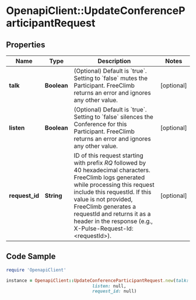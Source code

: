 # OpenapiClient::UpdateConferenceParticipantRequest

## Properties

Name | Type | Description | Notes
------------ | ------------- | ------------- | -------------
**talk** | **Boolean** | (Optional) Default is &#x60;true&#x60;. Setting to &#x60;false&#x60; mutes the Participant. FreeClimb returns an error and ignores any other value. | [optional] 
**listen** | **Boolean** | (Optional) Default is &#x60;true&#x60;. Setting to &#x60;false&#x60; silences the Conference for this Participant. FreeClimb returns an error and ignores any other value. | [optional] 
**request_id** | **String** | ID of this request starting with prefix *RQ* followed by 40 hexadecimal characters. FreeClimb logs generated while processing this request include this requestId. If this value is not provided, FreeClimb generates a requestId and returns it as a header in the response (e.g., X-Pulse-Request-Id: &lt;requestId&gt;). | [optional] 

## Code Sample

```ruby
require 'OpenapiClient'

instance = OpenapiClient::UpdateConferenceParticipantRequest.new(talk: null,
                                 listen: null,
                                 request_id: null)
```


